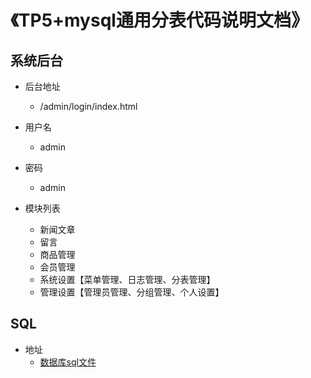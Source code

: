《TP5+mysql通用分表代码说明文档》
===================

## 系统后台
- 后台地址
	- /admin/login/index.html

- 用户名
	- admin

- 密码
	- admin

- 模块列表
	- 新闻文章
	- 留言
	- 商品管理
	- 会员管理
	- 系统设置【菜单管理、日志管理、分表管理】
	- 管理设置【管理员管理、分组管理、个人设置】

## SQL
- 地址
	- [数据库sql文件](our.sql) 
